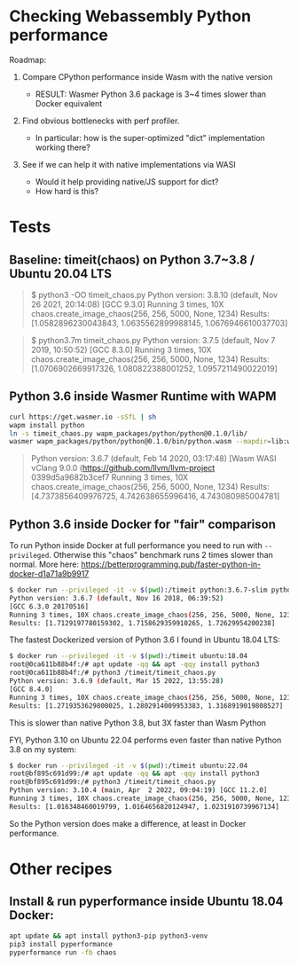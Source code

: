 # Checking Webassembly Python performance

Roadmap:

1. Compare CPython performance inside Wasm with the native version
   * RESULT: Wasmer Python 3.6 package is 3~4 times slower than Docker equivalent

2. Find obvious bottlenecks with perf profiler.
   * In particular: how is the super-optimized "dict" implementation working there?

3. See if we can help it with native implementations via WASI
   * Would it help providing native/JS support for dict?
   * How hard is this?


# Tests
## Baseline: timeit(chaos) on Python 3.7~3.8 / Ubuntu 20.04 LTS

> $ python3 -OO timeit_chaos.py 
> Python version: 3.8.10 (default, Nov 26 2021, 20:14:08) 
> [GCC 9.3.0]
> Running 3 times, 10X chaos.create_image_chaos(256, 256, 5000, None, 1234)
> Results: [1.0582896230043843, 1.0635562899988145, 1.0676946610037703]

> $ python3.7m timeit_chaos.py 
> Python version: 3.7.5 (default, Nov  7 2019, 10:50:52) 
> [GCC 8.3.0]
> Running 3 times, 10X chaos.create_image_chaos(256, 256, 5000, None, 1234)
> Results: [1.0706902669917326, 1.080822388001252, 1.0957211490022019]

## Python 3.6 inside Wasmer Runtime with WAPM

```sh
curl https://get.wasmer.io -sSfL | sh
wapm install python
ln -s timeit_chaos.py wapm_packages/python/python@0.1.0/lib/
wasmer wapm_packages/python/python@0.1.0/bin/python.wasm --mapdir=lib:wapm_packages/python/python@0.1.0/lib
```

> Python version: 3.6.7 (default, Feb 14 2020, 03:17:48) 
> [Wasm WASI vClang 9.0.0 (https://github.com/llvm/llvm-project 0399d5a9682b3cef7
> Running 3 times, 10X chaos.create_image_chaos(256, 256, 5000, None, 1234)
> Results: [4.7373856409976725, 4.742638655996416, 4.743080985004781]

## Python 3.6 inside Docker for "fair" comparison

To run Python inside Docker at full performance you need to run with `--privileged`.
Otherwise this "chaos" benchmark runs 2 times slower than normal.
More here: https://betterprogramming.pub/faster-python-in-docker-d1a71a9b9917

```sh
$ docker run --privileged -it -v $(pwd):/timeit python:3.6.7-slim python3 /timeit/timeit_chaos.py
Python version: 3.6.7 (default, Nov 16 2018, 06:39:52) 
[GCC 6.3.0 20170516]
Running 3 times, 10X chaos.create_image_chaos(256, 256, 5000, None, 1234)
Results: [1.7129197780159302, 1.7158629359910265, 1.72629954200238]
```

The fastest Dockerized version of Python 3.6 I found in Ubuntu 18.04 LTS:
```sh
$ docker run --privileged -it -v $(pwd):/timeit ubuntu:18.04
root@0ca611b88b4f:/# apt update -qq && apt -qqy install python3
root@0ca611b88b4f:/# python3 /timeit/timeit_chaos.py 
Python version: 3.6.9 (default, Mar 15 2022, 13:55:28) 
[GCC 8.4.0]
Running 3 times, 10X chaos.create_image_chaos(256, 256, 5000, None, 1234)
Results: [1.2719353629800025, 1.2802914009953383, 1.3168919019808527]
```

This is slower than native Python 3.8, but 3X faster than Wasm Python

FYI, Python 3.10 on Ubuntu 22.04 performs even faster than native Python 3.8 on my system:
```sh
$ docker run --privileged -it -v $(pwd):/timeit ubuntu:22.04
root@bf895c691d99:/# apt update -qq && apt -qqy install python3
root@bf895c691d99:/# python3 /timeit/timeit_chaos.py
Python version: 3.10.4 (main, Apr  2 2022, 09:04:19) [GCC 11.2.0]
Running 3 times, 10X chaos.create_image_chaos(256, 256, 5000, None, 1234)
Results: [1.016348460019799, 1.0164656820124947, 1.0231910739967134]
```

So the Python version does make a difference, at least in Docker performance.


# Other recipes

## Install & run pyperformance inside Ubuntu 18.04 Docker:
```sh
apt update && apt install python3-pip python3-venv
pip3 install pyperformance
pyperformance run -fb chaos
```
